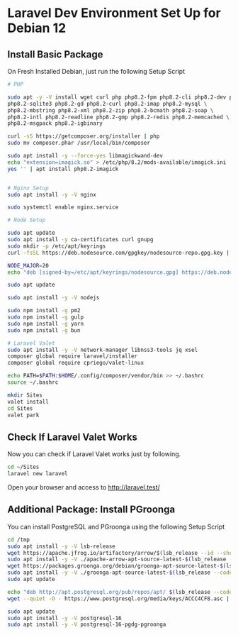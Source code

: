 # Laravel Dev Environment Set Up for Debian 12

## Install Basic Package
On Fresh Installed Debian, just run the following Setup Script
```bash
# PHP

sudo apt -y -V install wget curl php php8.2-fpm php8.2-cli php8.2-dev php8.2-pgsql \
php8.2-sqlite3 php8.2-gd php8.2-curl php8.2-imap php8.2-mysql \
php8.2-mbstring php8.2-xml php8.2-zip php8.2-bcmath php8.2-soap \
php8.2-intl php8.2-readline php8.2-gmp php8.2-redis php8.2-memcached \
php8.2-msgpack php8.2-igbinary

curl -sS https://getcomposer.org/installer | php
sudo mv composer.phar /usr/local/bin/composer

sudo apt install -y --force-yes libmagickwand-dev
echo "extension=imagick.so" > /etc/php/8.2/mods-available/imagick.ini
yes '' | apt install php8.2-imagick


# Nginx Setup
sudo apt install -y -V nginx

sudo systemctl enable nginx.service

# Node Setup

sudo apt update
sudo apt install -y ca-certificates curl gnupg
sudo mkdir -p /etc/apt/keyrings
curl -fsSL https://deb.nodesource.com/gpgkey/nodesource-repo.gpg.key | sudo gpg --dearmor -o /etc/apt/keyrings/nodesource.gpg

NODE_MAJOR=20
echo "deb [signed-by=/etc/apt/keyrings/nodesource.gpg] https://deb.nodesource.com/node_$NODE_MAJOR.x nodistro main" | sudo tee /etc/apt/sources.list.d/nodesource.list

sudo apt update

sudo apt install -y -V nodejs

sudo npm install -g pm2
sudo npm install -g gulp
sudo npm install -g yarn
sudo npm install -g bun

# Laravel Valet
sudo apt install -y -V network-manager libnss3-tools jq xsel
composer global require laravel/installer
composer global require cpriego/valet-linux

echo PATH=$PATH:$HOME/.config/composer/vendor/bin >> ~/.bashrc
source ~/.bashrc

mkdir Sites
valet install
cd Sites
valet park
```

## Check If Laravel Valet Works
Now you can check if Laravel Valet works just by following.
```bash
cd ~/Sites
laravel new laravel
```
Open your browser and access to http://laravel.test/

## Additional Package: Install PGroonga
You can install PostgreSQL and PGroonga using the following Setup Script
```bash
cd /tmp
sudo apt install -y -V lsb-release
wget https://apache.jfrog.io/artifactory/arrow/$(lsb_release --id --short | tr 'A-Z' 'a-z')/apache-arrow-apt-source-latest-$(lsb_release --codename --short).deb
sudo apt install -y -V ./apache-arrow-apt-source-latest-$(lsb_release --codename --short).deb
wget https://packages.groonga.org/debian/groonga-apt-source-latest-$(lsb_release --codename --short).deb
sudo apt install -y -V ./groonga-apt-source-latest-$(lsb_release --codename --short).deb
sudo apt update

echo "deb http://apt.postgresql.org/pub/repos/apt/ $(lsb_release --codename --short)-pgdg main" | sudo tee /etc/apt/sources.list.d/pgdg.list
wget --quiet -O - https://www.postgresql.org/media/keys/ACCC4CF8.asc | sudo apt-key add -

sudo apt update
sudo apt install -y -V postgresql-16
sudo apt install -y -V postgresql-16-pgdg-pgroonga
```

